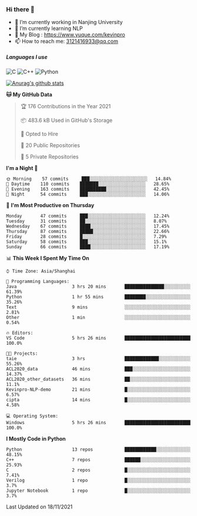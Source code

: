 ### Hi there 👋

- 🔭 I’m currently working in Nanjing University
- 🌱 I’m currently learning NLP
- 👯 My Blog : https://www.yuque.com/kevinpro
- 📫 How to reach me: 3121416933@qq.com

##### Languages I use
![C](https://img.shields.io/badge/-C-000000?style=flat&logo=c)
![C++](https://img.shields.io/badge/-C++-000000?style=flat&logo=c%2B%2B)
![Python](https://img.shields.io/badge/-Python-000000?style=flat&logo=python)

[![Anurag's github stats](https://github-readme-stats.vercel.app/api?username=Ricardokevins)](https://github.com/anuraghazra/github-readme-stats)

<!--START_SECTION:waka-->
**🐱 My GitHub Data** 

> 🏆 176 Contributions in the Year 2021
 > 
> 📦 483.6 kB Used in GitHub's Storage 
 > 
> 💼 Opted to Hire
 > 
> 📜 20 Public Repositories 
 > 
> 🔑 5 Private Repositories  
 > 
**I'm a Night 🦉** 

```text
🌞 Morning    57 commits     ███░░░░░░░░░░░░░░░░░░░░░░   14.84% 
🌆 Daytime    110 commits    ███████░░░░░░░░░░░░░░░░░░   28.65% 
🌃 Evening    163 commits    ██████████░░░░░░░░░░░░░░░   42.45% 
🌙 Night      54 commits     ███░░░░░░░░░░░░░░░░░░░░░░   14.06%

```
📅 **I'm Most Productive on Thursday** 

```text
Monday       47 commits     ███░░░░░░░░░░░░░░░░░░░░░░   12.24% 
Tuesday      31 commits     ██░░░░░░░░░░░░░░░░░░░░░░░   8.07% 
Wednesday    67 commits     ████░░░░░░░░░░░░░░░░░░░░░   17.45% 
Thursday     87 commits     █████░░░░░░░░░░░░░░░░░░░░   22.66% 
Friday       28 commits     █░░░░░░░░░░░░░░░░░░░░░░░░   7.29% 
Saturday     58 commits     ███░░░░░░░░░░░░░░░░░░░░░░   15.1% 
Sunday       66 commits     ████░░░░░░░░░░░░░░░░░░░░░   17.19%

```


📊 **This Week I Spent My Time On** 

```text
⌚︎ Time Zone: Asia/Shanghai

💬 Programming Languages: 
Java                     3 hrs 20 mins       ███████████████░░░░░░░░░░   61.39% 
Python                   1 hr 55 mins        ████████░░░░░░░░░░░░░░░░░   35.26% 
Text                     9 mins              ░░░░░░░░░░░░░░░░░░░░░░░░░   2.81% 
Other                    1 min               ░░░░░░░░░░░░░░░░░░░░░░░░░   0.54%

🔥 Editors: 
VS Code                  5 hrs 26 mins       █████████████████████████   100.0%

🐱‍💻 Projects: 
taie                     3 hrs               █████████████░░░░░░░░░░░░   55.26% 
ACL2020_data             46 mins             ███░░░░░░░░░░░░░░░░░░░░░░   14.37% 
ACL2020_other_datasets   36 mins             ██░░░░░░░░░░░░░░░░░░░░░░░   11.1% 
Kevinpro-NLP-demo        21 mins             █░░░░░░░░░░░░░░░░░░░░░░░░   6.57% 
cipta                    14 mins             █░░░░░░░░░░░░░░░░░░░░░░░░   4.58%

💻 Operating System: 
Windows                  5 hrs 26 mins       █████████████████████████   100.0%

```

**I Mostly Code in Python** 

```text
Python                   13 repos            ████████████░░░░░░░░░░░░░   48.15% 
C++                      7 repos             ██████░░░░░░░░░░░░░░░░░░░   25.93% 
C                        2 repos             █░░░░░░░░░░░░░░░░░░░░░░░░   7.41% 
Verilog                  1 repo              █░░░░░░░░░░░░░░░░░░░░░░░░   3.7% 
Jupyter Notebook         1 repo              █░░░░░░░░░░░░░░░░░░░░░░░░   3.7%

```



 Last Updated on 18/11/2021
<!--END_SECTION:waka-->
